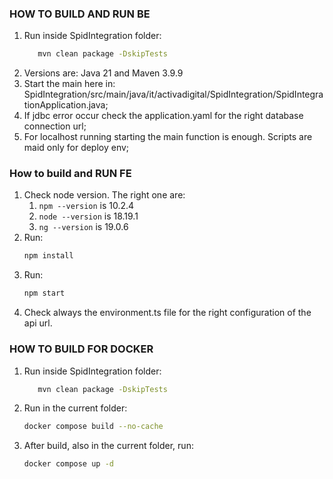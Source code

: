 ### HOW TO BUILD AND RUN BE

1. Run inside SpidIntegration folder:
    ```bash
       mvn clean package -DskipTests
    ```
2. Versions are: Java 21 and Maven 3.9.9
3. Start the main here in: SpidIntegration/src/main/java/it/activadigital/SpidIntegration/SpidIntegrationApplication.java;
4. If jdbc error occur check the application.yaml for the right database connection url;
5. For localhost running starting the main function is enough. Scripts are maid only for deploy env;

### How to build and RUN FE

1. Check node version. The right one are:
   1. ``` npm --version ``` is 10.2.4
   2. ``` node --version ``` is 18.19.1
   3. ``` ng --version ``` is 19.0.6
2. Run:
   ```bash
   npm install
    ```
3. Run:
   ```bash
   npm start
   ```
4. Check always the environment.ts file for the right configuration of the api url.

### HOW TO BUILD FOR DOCKER

1. Run inside SpidIntegration folder: 
    ```bash
       mvn clean package -DskipTests
    ```
2. Run in the current folder:
    ```bash
    docker compose build --no-cache
    ```
3. After build, also in the current folder, run:
    ```bash
    docker compose up -d
    ```

